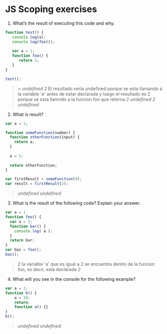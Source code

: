 # JS Scoping exercises
1. What’s the result of executing this code and why.
  ```js
  function test() {
     console.log(a);
     console.log(foo());
     
     var a = 1;
     function foo() {
        return 2;
     }
  }

  test();
  ```
> _> undefined 
   > 2_ El resultado sería undefined porque se esta llamando a la variable 'a' antes de estar declarada y luego el resultado es 2 porque se esta llamndo a la funcion foo que retorna 2
> _undefined 2 undefined_
2. What is result?
  ```js
  var a = 1; 
  
  function someFunction(number) {
    function otherFunction(input) {
      return a;
    }
    
    a = 5;
    
    return otherFunction;
  }
  
  var firstResult = someFunction(9);
  var result = firstResult(2);
  ```
> _undefined_
> _undefined_
3. What is the result of the following code? Explain your answer.
  ```js
  var a = 1
  function foo() {
    var a = 2;
    function bar() {
      console.log( a );
    }
    return bar;
  }
  var baz = foo();
  baz();
  ``` 
> _2_ la variable 'a' que es igual a 2 se encuentra dentro de la funcion foo, es decir, esta declarada
> _2_
4. What will you see in the console for the following example?
  ```js
  var a = 1; 
  function b() { 
      a = 10; 
      return; 
      function a() {} 
  } 
  b(); 
  ```
> _undefined_ 
> _undefined_